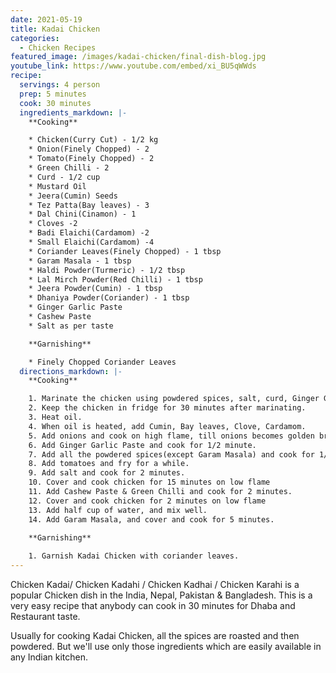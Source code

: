 ```yaml
---
date: 2021-05-19
title: Kadai Chicken
categories:
  - Chicken Recipes
featured_image: /images/kadai-chicken/final-dish-blog.jpg
youtube_link: https://www.youtube.com/embed/xi_BU5qWWds    
recipe:
  servings: 4 person
  prep: 5 minutes
  cook: 30 minutes
  ingredients_markdown: |-
    **Cooking**

    * Chicken(Curry Cut) - 1/2 kg
    * Onion(Finely Chopped) - 2
    * Tomato(Finely Chopped) - 2
    * Green Chilli - 2
    * Curd - 1/2 cup
    * Mustard Oil
    * Jeera(Cumin) Seeds
    * Tez Patta(Bay leaves) - 3
    * Dal Chini(Cinamon) - 1
    * Cloves -2
    * Badi Elaichi(Cardamom) -2 
    * Small Elaichi(Cardamom) -4
    * Coriander Leaves(Finely Chopped) - 1 tbsp
    * Garam Masala - 1 tbsp
    * Haldi Powder(Turmeric) - 1/2 tbsp
    * Lal Mirch Powder(Red Chilli) - 1 tbsp
    * Jeera Powder(Cumin) - 1 tbsp
    * Dhaniya Powder(Coriander) - 1 tbsp
    * Ginger Garlic Paste
    * Cashew Paste
    * Salt as per taste

    **Garnishing**

    * Finely Chopped Coriander Leaves
  directions_markdown: |-
    **Cooking**

    1. Marinate the chicken using powdered spices, salt, curd, Ginger Garlic paste & oil.
    2. Keep the chicken in fridge for 30 minutes after marinating. 
    3. Heat oil.
    4. When oil is heated, add Cumin, Bay leaves, Clove, Cardamom.
    5. Add onions and cook on high flame, till onions becomes golden brown
    6. Add Ginger Garlic Paste and cook for 1/2 minute.
    7. Add all the powdered spices(except Garam Masala) and cook for 1/2 minute.
    8. Add tomatoes and fry for a while.
    9. Add salt and cook for 2 minutes.
    10. Cover and cook chicken for 15 minutes on low flame
    11. Add Cashew Paste & Green Chilli and cook for 2 minutes.
    12. Cover and cook chicken for 2 minutes on low flame
    13. Add half cup of water, and mix well.
    14. Add Garam Masala, and cover and cook for 5 minutes.

    **Garnishing**
    
    1. Garnish Kadai Chicken with coriander leaves.
---
```

Chicken Kadai/ Chicken Kadahi / Chicken Kadhai  / Chicken Karahi  is a popular Chicken dish in the India, Nepal, Pakistan & Bangladesh. 
This is a very easy recipe that anybody can cook in 30 minutes for Dhaba and Restaurant taste.


Usually for cooking Kadai Chicken, all the spices are roasted and then powdered. 
But we'll use only those ingredients which are easily available in any Indian kitchen.
